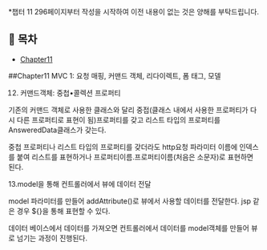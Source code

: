 *챕터 11 296페이지부터 작성을 시작하여 이전 내용이 없는 것은 양해를 부탁드립니다.

## 📝 목차
- [Chapter11](#Chapter11)

##Chapter11 MVC 1: 요청 매핑, 커맨드 객체, 리다이렉트, 폼 태그, 모델

12. 커맨드객체: 중첩•콜렉션 프로퍼티

기존의 커맨드 객체로 사용한 클래스와 달리 중접(클래스 내에서 사용한 프로퍼티가 다시 다른 프로퍼티로 표현이 됨)프로퍼티를 갖고 리스트 타입의 프로퍼티를 AnsweredData클래스가 갖는다. 

중첩 프로퍼티나 리스트 타입의 프로퍼티를 갖더라도 http요청 파라미터 이름에 인덱스를 붙여 리스트를 표현하거나 프로퍼티이름.프로퍼티이름(처음은 소문자)로 표현하면 된다.

13.model을 통해 컨트롤러에서 뷰에 데이터 전달

model 파라미터를 만들어 addAttribute()로 뷰에서 사용할 데이터를 전달한다.
jsp 같은 경우 ${}을 통해 표현할 수 있다.

데이터 베이스에서 데이터를 가져오면 컨트롤러에서 데이터를 model객체를 만들어 뷰로 넘기는 과정이 진행된다.